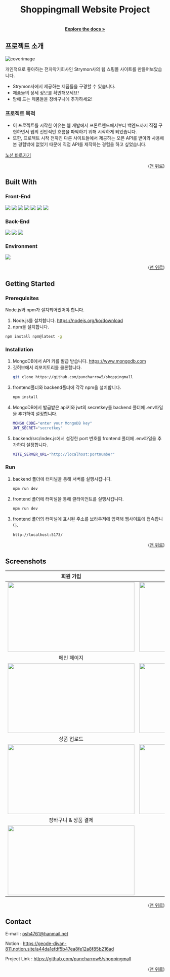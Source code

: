 <!-- PROJECT LOGO -->
<a name="readme-top"></a>
<br />
<div align="center">
  <h1 align="center">Shoppingmall Website Project</h1>

  <p align="center">
    <br />
    <a href="https://github.com/puncharrow5/shoppingmall"><strong>Explore the docs »</strong></a>
    <br />
  </p>
</div>



<!-- ABOUT THE PROJECT -->
## 프로젝트 소개

![coverimage](https://github.com/puncharrow5/shoppingmall/assets/45795161/5630abfa-0fa9-45e8-aa78-48e72aef748e)

개인적으로 좋아하는 전자악기회사인 Strymon사의 웹 쇼핑몰 사이트를 만들어보았습니다.

* Strymon사에서 제공하는 제품들을 구경할 수 있습니다.
* 제품들의 상세 정보를 확인해보세요!
* 맘에 드는 제품들을 장바구니에 추가하세요!

### 프로젝트 목적
* 이 프로젝트를 시작한 이유는 웹 개발에서 프론트엔드에서부터 백엔드까지 직접 구현하면서 웹의 전반적인 흐름을 파악하기 위해 시작하게 되었습니다.
* 또한, 프로젝트 시작 전까진 다른 사이트들에서 제공하는 오픈 API를 받아와 사용해본 경험밖에 없었기 때문에 직접 API를 제작하는 경험을 하고 싶었습니다.

<a href="https://geode-divan-811.notion.site/Strymon-Instrument-Company-0195cee5e91b441498afe417fe1d14bd">노션 바로가기</a>

<p align="right">(<a href="#readme-top">맨 위로</a>)</p>



## Built With
### Front-End
<div>
  <img src="https://img.shields.io/badge/html5-E34F26?style=for-the-badge&logo=html5&logoColor=white">
  <img src="https://img.shields.io/badge/css3-1572B6?style=for-the-badge&logo=css3&logoColor=white">
  <img src="https://img.shields.io/badge/javascript-F7DF1E?style=for-the-badge&logo=javascript&logoColor=black">
  <img src="https://img.shields.io/badge/react-61DAFB?style=for-the-badge&logo=react&logoColor=black">
  <img src="https://img.shields.io/badge/React Router-CA4245?style=for-the-badge&logo=React Router&logoColor=white">
  <img src="https://img.shields.io/badge/Axios-5A29E4?style=for-the-badge&logo=Axios&logoColor=white">
  <img src="https://img.shields.io/badge/tailwindcss-06B6D4?style=for-the-badge&logo=tailwindcss&logoColor=white">
</div>

### Back-End
<div>
  <img src="https://img.shields.io/badge/node.js-339933?style=for-the-badge&logo=node.js&logoColor=white">
  <img src="https://img.shields.io/badge/express-000000?style=for-the-badge&logo=express&logoColor=white">
  <img src="https://img.shields.io/badge/mongodb-47A248?style=for-the-badge&logo=mongodb&logoColor=white">
</div>

### Environment
<div>
  <img src="https://img.shields.io/badge/Github-181717?style=for-the-badge&logo=Github&logoColor=white">
</div>

<p align="right">(<a href="#readme-top">맨 위로</a>)</p>



<!-- GETTING STARTED -->
## Getting Started

### Prerequisites

Node.js와 npm가 설치되어있어야 합니다.
1. Node.js를 설치합니다. https://nodejs.org/ko/download
2. npm을 설치합니다.
  ```sh
  npm install npm@latest -g
  ```

### Installation
1. MongoDB에서 API 키를 발급 받습니다. https://www.mongodb.com
2. 깃허브에서 리포지토리를 클론합니다.
   ```sh
   git clone https://github.com/puncharrow5/shoppingmall
   ```
3. frontend폴더와 backend폴더에 각각 npm을 설치합니다.
   ```sh
   npm install
   ```
4. MongoDB에서 발급받은 api키와 jwt의 secretkey를 backend 폴더에 .env파일을 추가하여 설정합니다.
   ```sh
   MONGO_CODE="enter your MongoDB key"
   JWT_SECRET="secretkey"
   ```
5. backend/src/index.js에서 설정한 port 번호를 frontend 폴더에 .env파일을 추가하여 설정합니다.
   ```sh
   VITE_SERVER_URL="http://localhost:portnumber"
   ```

### Run
1. backend 폴더에 터미널을 통해 서버를 실행시킵니다.
   ```sh
   npm run dev
   ```
2. frontend 폴더에 터미널을 통해 클라이언트를 실행시킵니다.
   ```sh
   npm run dev
   ```
3. frontend 폴더의 터미널에 표시된 주소를 브라우저에 입력해 웹사이트에 접속합니다.
   ```sh
   http://localhost:5173/
   ```

<p align="right">(<a href="#readme-top">맨 위로</a>)</p>



<!-- Screenshots -->
## Screenshots

|회원 가입|로그인|
|:---:|:---:|
|<img src="https://github.com/puncharrow5/shoppingmall/assets/45795161/5e9f2ab2-444d-4831-8a6e-661bce351660" width="400px" height="220px">|<img src="https://github.com/puncharrow5/shoppingmall/assets/45795161/1e274a3b-90d2-43d6-97d6-10fcf115ffd3" width="400px" height="220px">|
|메인 페이지|상품 검색|
|<img src="https://github.com/puncharrow5/shoppingmall/assets/45795161/367ad46e-21f3-4c52-96e2-8d92e4f8a5b5" width="400px" height="220px">|<img src="https://github.com/puncharrow5/shoppingmall/assets/45795161/e9410d0c-8c88-43fb-97ab-b93145f80857" width="400px" height="220px">|
|상품 업로드|상품 상세 페이지|
|<img src="https://github.com/puncharrow5/shoppingmall/assets/45795161/3b23fcb1-3ac2-4e1a-995f-4bee7243fdd2" width="400px" height="220px">|<img src="https://github.com/puncharrow5/shoppingmall/assets/45795161/845328ab-9837-4fb1-a952-cc5bcc820d5a" width="400px" height="220px">|
|장바구니 & 상품 결제|주 내역 확인|
|<img src="https://github.com/puncharrow5/shoppingmall/assets/45795161/5952efd1-4ce6-4430-8769-13d683c6b1ef" width="400px" height="220px">|<img src="https://github.com/puncharrow5/shoppingmall/assets/45795161/e0926ff1-0e18-4271-8f7c-bf0d3388348d">|

<p align="right">(<a href="#readme-top">맨 위로</a>)</p>



<!-- CONTACT -->
## Contact

E-mail : osh4761@hanmail.net

Notion : https://geode-divan-811.notion.site/a44da1efdf5b47ea8fe12a8f85b216ad

Project Link : https://github.com/puncharrow5/shoppingmall

<p align="right">(<a href="#readme-top">맨 위로</a>)</p>





